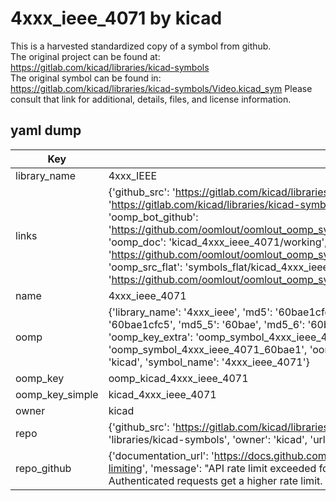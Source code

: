 # 4xxx_ieee_4071 by kicad  
This is a harvested standardized copy of a symbol from github.  
The original project can be found at:  
https://gitlab.com/kicad/libraries/kicad-symbols  
The original symbol can be found in:
https://gitlab.com/kicad/libraries/kicad-symbols/Video.kicad_sym
Please consult that link for additional, details, files, and license information.  
## yaml dump  
| Key | Value |  
| --- | --- |  
| library_name | 4xxx_IEEE |  
| links | {'github_src': 'https://gitlab.com/kicad/libraries/kicad-symbols/Video.kicad_sym', 'github_src_repo': 'https://gitlab.com/kicad/libraries/kicad-symbols', 'oomp_bot': 'kicad_4xxx_ieee_4071/working', 'oomp_bot_github': 'https://github.com/oomlout/oomlout_oomp_symbol_bot/tree/main/kicad_4xxx_ieee_4071/working', 'oomp_doc': 'kicad_4xxx_ieee_4071/working', 'oomp_doc_github': 'https://github.com/oomlout/oomlout_oomp_symbol_doc/tree/main/kicad_4xxx_ieee_4071/working', 'oomp_src_flat': 'symbols_flat/kicad_4xxx_ieee_4071/working', 'oomp_src_flat_github': 'https://github.com/oomlout/oomlout_oomp_symbol_src/tree/main/kicad_4xxx_ieee_4071/working'} |  
| name | 4xxx_ieee_4071 |  
| oomp | {'library_name': '4xxx_ieee', 'md5': '60bae1cfc5ccc8473727038113dc1d48', 'md5_10': '60bae1cfc5', 'md5_5': '60bae', 'md5_6': '60bae1', 'oomp_key': 'oomp_4xxx_ieee_4071', 'oomp_key_extra': 'oomp_symbol_4xxx_ieee_4071', 'oomp_key_full': 'oomp_symbol_4xxx_ieee_4071_60bae1', 'oomp_key_simple': '4xxx_ieee_4071', 'owner_name': 'kicad', 'symbol_name': '4xxx_ieee_4071'} |  
| oomp_key | oomp_kicad_4xxx_ieee_4071 |  
| oomp_key_simple | kicad_4xxx_ieee_4071 |  
| owner | kicad |  
| repo | {'github_src': 'https://gitlab.com/kicad/libraries/kicad-symbols/Video.kicad_sym', 'name': 'libraries/kicad-symbols', 'owner': 'kicad', 'url': 'https://gitlab.com/kicad/libraries/kicad-symbols'} |  
| repo_github | {'documentation_url': 'https://docs.github.com/rest/overview/resources-in-the-rest-api#rate-limiting', 'message': "API rate limit exceeded for 84.66.173.59. (But here's the good news: Authenticated requests get a higher rate limit. Check out the documentation for more details.)"} |  

